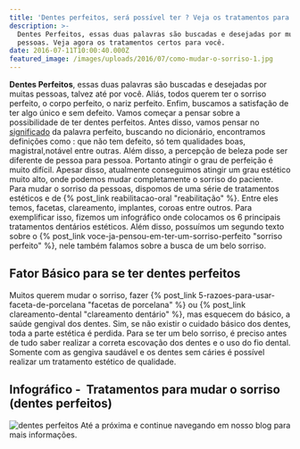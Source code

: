 ```yaml
---
title: 'Dentes perfeitos, será possível ter ? Veja os tratamentos para isso.'
description: >-
  Dentes Perfeitos, essas duas palavras são buscadas e desejadas por muitas
  pessoas. Veja agora os tratamentos certos para você.
date: 2016-07-11T10:00:40.000Z
featured_image: /images/uploads/2016/07/como-mudar-o-sorriso-1.jpg
---
```


**Dentes Perfeitos**, essas duas palavras são buscadas e desejadas por muitas pessoas, talvez até por você. Aliás, todos querem ter o sorriso perfeito, o corpo perfeito, o nariz perfeito. Enfim, buscamos a satisfação de ter algo único e sem defeito. Vamos começar a pensar sobre a possibilidade de ter dentes perfeitos. Antes disso, vamos pensar no [significado](http://michaelis.uol.com.br/moderno/portugues/index.php?lingua=portugues-portugues&palavra=perfeito) da palavra perfeito, buscando no dicionário, encontramos definições como : que não tem defeito, só tem qualidades boas, magistral,notável entre outras. Além disso, a percepção de beleza pode ser diferente de pessoa para pessoa. Portanto atingir o grau de perfeição é muito difícil. Apesar disso, atualmente conseguimos atingir um grau estético muito alto, onde podemos mudar completamente o sorriso do paciente. Para mudar o sorriso da pessoas, dispomos de uma série de tratamentos estéticos e de {% post_link reabilitacao-oral "reabilitação" %}. Entre eles temos, facetas, clareamento, implantes, coroas entre outros. Para exemplificar isso, fizemos um infográfico onde colocamos os 6 principais tratamentos dentários estéticos. Além disso, possuímos um segundo texto sobre o {% post_link voce-ja-pensou-em-ter-um-sorriso-perfeito "sorriso perfeito" %}, nele também falamos sobre a busca de um belo sorriso.

Fator Básico para se ter dentes perfeitos 
------------------------------------------

Muitos querem mudar o sorriso, fazer {% post_link 5-razoes-para-usar-faceta-de-porcelana "facetas de porcelana" %} ou {% post_link clareamento-dental "clareamento dentário" %}, mas esquecem do básico, a saúde gengival dos dentes. Sim, se não existir o cuidado básico dos dentes, toda a parte estética é perdida. Para se ter um belo sorriso, é preciso antes de tudo saber realizar a correta escovação dos dentes e o uso do fio dental. Somente com as gengiva saudável e os dentes sem cáries é possível realizar um tratamento estético de qualidade.

Infográfico -  Tratamentos para mudar o sorriso (dentes perfeitos)
------------------------------------------------------------------

![dentes perfeitos](/images/uploads/2016/07/dentes-perfeitos-2.jpg) Até a próxima e continue navegando em nosso blog para mais informações.
